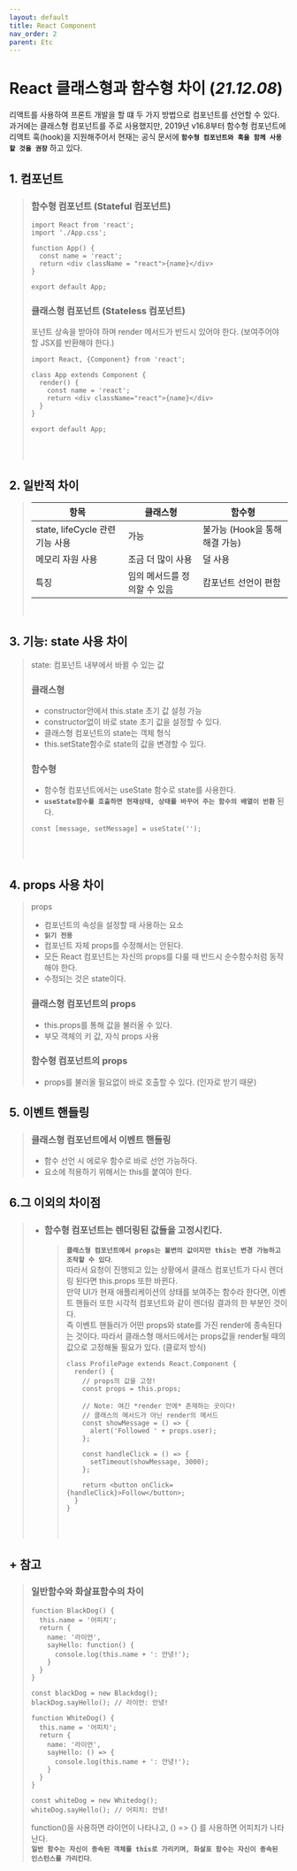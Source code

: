 ```yaml
---
layout: default
title: React Component
nav_order: 2
parent: Etc
---
```


# React 클래스형과 함수형 차이 (_21.12.08_)

리액트를 사용하여 프론트 개발을 할 떄 두 가지 방법으로 컴포넌트를 선언할 수 있다.  
과거에는 클래스형 컴포넌트를 주로 사용했지만, 2019년 v16.8부터 함수형 컴포넌트에 리액트 훅(hook)을 지원해주어서 현재는 공식 문서에 **`함수형 컴포넌트와 훅을 함께 사용할 것을 권장`** 하고 있다.

## 1. 컴포넌트

> ### 함수형 컴포넌트 (Stateful 컴포넌트)
>
> ```
> import React from 'react';
> import './App.css';
>
> function App() {
>   const name = 'react';
>   return <div className = "react">{name}</div>
> }
>
> export default App;
> ```
>
> ### 클래스형 컴포넌트 (Stateless 컴포넌트)
>
> 포넌트 상속을 받아야 하며 render 메서드가 반드시 있어야 한다. (보여주어야 할 JSX를 반환해야 한다.)
>
> ```
> import React, {Component} from 'react';
>
> class App extends Component {
>   render() {
>     const name = 'react';
>     return <div className="react">{name}</div>
>   }
> }
>
> export default App;
> ```
>
> <br/>
> <br/>

## 2. 일반적 차이

> | 항목                            | 클래스형                     | 함수형                         |
> | ------------------------------- | ---------------------------- | ------------------------------ |
> | state, lifeCycle 관련 기능 사용 | 가능                         | 불가능 (Hook을 통해 해결 가능) |
> | 메모리 자원 사용                | 조금 더 많이 사용            | 덜 사용                        |
> | 특징                            | 임의 메서드를 정의할 수 있음 | 캄포넌트 선언이 편함           |
>
> <br/>

## 3. 기능: state 사용 차이

> state: 컴포넌트 내부에서 바뀔 수 있는 값
>
> ### 클래스형
>
> - constructor안에서 this.state 초기 값 설정 가능
> - constructor없이 바로 state 초기 값을 설정할 수 있다.
> - 클래스형 컴포넌트의 state는 객체 형식
> - this.setState함수로 state의 값을 변경할 수 있다.
>
> ### 함수형
>
> - 함수형 컴포넌트에서는 useState 함수로 state를 사용한다.
> - **`useState함수를 호출하면 현재상태, 상태를 바꾸어 주는 함수의 배열이 반환`** 된다.
>
> ```
> const [message, setMessage] = useState('');
> ```
>
> <br/>
> <br/>

## 4. props 사용 차이

> props
>
> - 컴포넌트의 속성을 설정할 때 사용하는 요소
> - **`읽기 전용`**
> - 컴포넌트 자체 props를 수정해서는 안된다.
> - 모든 React 컴포넌트는 자신의 props를 다룰 때 반드시 순수함수처럼 동작해야 한다.
> - 수정되는 것은 state이다.
>
> ### 클래스형 컴포넌트의 props
>
> - this.props를 통해 값을 불러올 수 있다.
> - 부모 객체의 키 값, 자식 props 사용
>
> ### 함수형 컴포넌트의 props
>
> - props를 불러올 필요없이 바로 호출할 수 있다. (인자로 받기 때문)
>   <br/>

## 5. 이벤트 핸들링

> ### 클래스형 컴포넌트에서 이벤트 핸들링
>
> - 함수 선언 시 에로우 함수로 바로 선언 가능하다.
> - 요소에 적용하기 위해서는 this를 붙여야 한다.
>   <br/>

## 6.그 이외의 차이점

> - ### 함수형 컴포넌트는 렌더링된 값들을 고정시킨다.
>   > **`클래스형 컴포넌트에서 props는 불변의 값이지만 this는 변경 가능하고 조작할 수 있다`**.  
>   > 따라서 요청이 진행되고 있는 상황에서 클래스 컴포넌트가 다시 렌더링 된다면 this.props 또한 바뀐다.  
>   > 만약 UI가 현재 애플리케이션의 상태를 보여주는 함수라 한다면, 이벤트 핸들러 또한 시각적 컴포넌트와 같이 렌더링 결과의 한 부분인 것이다.  
>   > 즉 이벤트 핸들러가 어떤 props와 state를 가진 render에 종속된다는 것이다.
>   > 따라서 클래스형 매서드에서는 props값을 render될 때의 값으로 고정해둘 필요가 있다. (클로저 방식)
>   >
>   > ```
>   > class ProfilePage extends React.Component {
>   >   render() {
>   >     // props의 값을 고정!
>   >     const props = this.props;
>   >
>   >     // Note: 여긴 *render 안에* 존재하는 곳이다!
>   >     // 클래스의 메서드가 아닌 render의 메서드
>   >     const showMessage = () => {
>   >       alert('Followed ' + props.user);
>   >     };
>   >
>   >     const handleClick = () => {
>   >       setTimeout(showMessage, 3000);
>   >     };
>   >
>   >     return <button onClick={handleClick}>Follow</button>;
>   >   }
>   > }
>   > ```
>   >
>   > <br/>   
>   > <br/>

## + 참고

> ### 일반함수와 화살표함수의 차이
>
> ```
> function BlackDog() {
>   this.name = '어피치';
>   return {
>     name: '라이언',
>     sayHello: function() {
>       console.log(this.name + ': 안녕!');
>     }
>   }
> }
>
> const blackDog = new Blackdog();
> blackDog.sayHello(); // 라이언: 안녕!
>
> function WhiteDog() {
>   this.name = '어피치';
>   return {
>     name: '라이언',
>     sayHello: () => {
>       console.log(this.name + ': 안녕!');
>     }
>   }
> }
>
> const whiteDog = new Whitedog();
> whiteDog.sayHello(); // 어피치: 안녕!
> ```
>
> function()을 사용하면 라이언이 나타나고, () => {} 를 사용하면 어피치가 나타난다.  
> **`일반 함수는 자신이 종속된 객체를 this로 가리키며, 화살표 함수는 자신이 종속된 인스턴스를 가리킨다`**.

